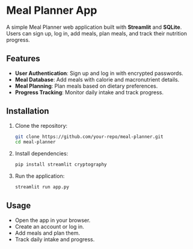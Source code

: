 # Meal Planner App

A simple Meal Planner web application built with **Streamlit** and **SQLite**. Users can sign up, log in, add meals, plan meals, and track their nutrition progress.

## Features
- **User Authentication**: Sign up and log in with encrypted passwords.
- **Meal Database**: Add meals with calorie and macronutrient details.
- **Meal Planning**: Plan meals based on dietary preferences.
- **Progress Tracking**: Monitor daily intake and track progress.

## Installation
1. Clone the repository:
   ```sh
   git clone https://github.com/your-repo/meal-planner.git
   cd meal-planner
   ```
2. Install dependencies:
   ```sh
   pip install streamlit cryptography
   ```
3. Run the application:
   ```sh
   streamlit run app.py
   ```

## Usage
- Open the app in your browser.
- Create an account or log in.
- Add meals and plan them.
- Track daily intake and progress.
